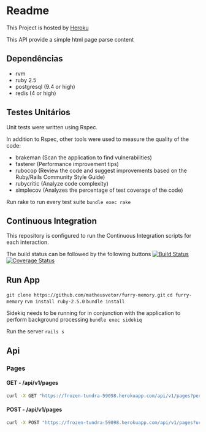 # Readme

This Project is hosted by [Heroku](https://frozen-tundra-59098.herokuapp.com/api/v1/pages)

This API provide a simple html page parse content

## Dependências

* rvm
* ruby 2.5
* postgresql (9.4 or high)
* redis (4 or high)

## Testes Unitários

Unit tests were written using Rspec.

In addition to Rspec, other tools were used to measure the quality of the code:
- brakeman (Scan the application to find vulnerabilities)
- fasterer (Performance improvement tips)
- rubocop (Review the code and suggest improvements based on the Ruby/Rails Community Style Guide)
- rubycritic (Analyze code complexity)
- simplecov (Analyzes the percentage of test coverage of the code)

Run rake to run every test suite
```bundle exec rake```

## Continuous Integration

This repository is configured to run the Continuous Integration scripts for each interaction.

The build status can be followed by the following buttons
[![Build Status](https://travis-ci.org/matheusvetor/furry-memory.svg?branch=master)](https://travis-ci.org/matheusvetor/furry-memory) [![Coverage Status](https://coveralls.io/repos/github/matheusvetor/furry-memory/badge.svg?branch=master)](https://coveralls.io/github/matheusvetor/furry-memory?branch=master)

## Run App

```git clone https://github.com/matheusvetor/furry-memory.git```
```cd furry-memory```
```rvm install ruby-2.5.0```
```bundle install```

Sidekiq needs to be running for in conjunction with the application to perform background processing
```bundle exec sidekiq```

Run the server
```rails s```

## Api

### Pages

#### **GET** - /api/v1/pages

```sh
curl -X GET "https://frozen-tundra-59098.herokuapp.com/api/v1/pages?per_page=1&page=2"
```

#### **POST** - /api/v1/pages

```sh
curl -X POST "https://frozen-tundra-59098.herokuapp.com/api/v1/pages?url=https://github.com/matheusvetor"
```
